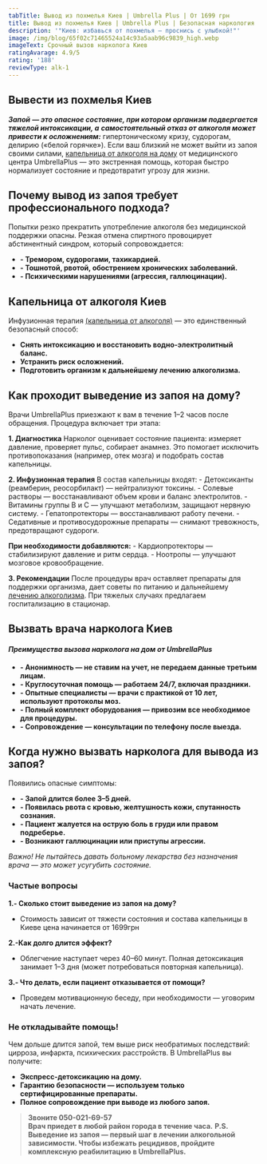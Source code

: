 ```yaml
---
tabTitle: Вывод из похмелья Киев | Umbrella Plus | От 1699 грн
title: Вывод из похмелья Киев | Umbrella Plus | Безопасная наркология
description: '"Киев: избавься от похмелья – проснись с улыбкой!"'
image: /img/blog/65f02c71465524a14c93a5aab96c9839_high.webp
imageText: Срочный вызов нарколога Киев
ratingAvarage: 4.9/5
rating: '188'
reviewType: alk-1
---
```


## Вывести из похмелья Киев

***Запой** **— это опасное состояние, при котором организм подвергается тяжелой интоксикации, а** **самостоятельный отказ от алкоголя может привести к осложнениям:*** гипертоническому кризу, судорогам, делирию («белой горячке»). Если ваш близкий не может выйти из запоя своими силами, [капельница от алкоголя на дому](https://umbrella-plus.com.ua/kiev/kapelnica_ot_alkogola_na_domy_kiev/) от медицинского центра UmbrellaPlus — это экстренная помощь, которая быстро нормализует состояние и предотвратит угрозу для жизни.

## Почему вывод из запоя требует профессионального подхода?

Попытки резко прекратить употребление алкоголя без медицинской поддержки опасны. Резкая отмена спиртного провоцирует абстинентный синдром, который сопровождается:

* **- Тремором, судорогами, тахикардией.**
* **- Тошнотой, рвотой, обострением хронических заболеваний.**
* **- Психическими нарушениями (агрессия, галлюцинации).**

## Капельница от алкоголя Киев

Инфузионная терапия [(капельница от алкоголя)](https://umbrella-plus.com.ua/kiev/kapelnica_ot_alkogola_kiev/) — это единственный безопасный способ:

* **Снять интоксикацию и восстановить водно-электролитный баланс.**
* **Устранить риск осложнений.**
* **Подготовить организм к дальнейшему лечению алкоголизма.**

## Как проходит выведение из запоя на дому?

Врачи UmbrellaPlus приезжают к вам в течение 1–2 часов после обращения. Процедура включает три этапа:

**1. Диагностика**
Нарколог оценивает состояние пациента: измеряет давление, проверяет пульс, собирает анамнез. Это помогает исключить противопоказания (например, отек мозга) и подобрать состав капельницы.

**2. Инфузионная терапия**
В состав капельницы входят:
\- Детоксиканты (реамберин, реосорбилакт) — нейтрализуют токсины.
\- Солевые растворы — восстанавливают объем крови и баланс электролитов.
\- Витамины группы B и С — улучшают метаболизм, защищают нервную систему.
\- Гепатопротекторы — восстанавливают работу печени.
\- Седативные и противосудорожные препараты — снимают тревожность, предотвращают судороги.

**При необходимости добавляются:**
\- Кардиопротекторы — стабилизируют давление и ритм сердца.
\- Ноотропы — улучшают мозговое кровообращение.

**3. Рекомендации**
После процедуры врач оставляет препараты для поддержки организма, дает советы по питанию и дальнейшему [лечению алкоголизма](https://umbrella-plus.com.ua/kiev/lechenie-alkogolizma-kiev/). При тяжелых случаях предлагаем госпитализацию в стационар.

## Вызвать врача нарколога Киев

#### ***Преимущества вызова нарколога на дом от UmbrellaPlus***

* **- Анонимность — не ставим на учет, не передаем данные третьим лицам.**
* **- Круглосуточная помощь — работаем 24/7, включая праздники.**
* **- Опытные специалисты — врачи с практикой от 10 лет, используют протоколы моз.**
* **- Полный комплект оборудования — привозим все необходимое для процедуры.**
* **- Сопровождение — консультации по телефону после выезда.**

## Когда нужно вызвать нарколога для вывода из запоя?

Появились опасные симптомы:

* **- Запой длится более 3–5 дней.**
* **- Появилась рвота с кровью, желтушность кожи, спутанность сознания.**
* **- Пациент жалуется на острую боль в груди или правом подреберье.**
* **- Возникают галлюцинации или приступы агрессии.**

*Важно! Не пытайтесь давать больному лекарства без назначения врача — это может усугубить состояние.*

### Частые вопросы

**1.- Сколько стоит выведение из запоя на дому?**

* Стоимость зависит от тяжести состояния и состава капельницы в Киеве цена начинается от 1699грн

**2.-Как долго длится эффект?**

* Облегчение наступает через 40–60 минут. Полная детоксикация занимает 1–3 дня (может потребоваться повторная капельница).

**3.- Что делать, если пациент отказывается от помощи?**

* Проведем мотивационную беседу, при необходимости — уговорим начать лечение.

### Не откладывайте помощь!

Чем дольше длится запой, тем выше риск необратимых последствий: цирроза, инфаркта, психических расстройств. В UmbrellaPlus вы получите:

* **Экспресс-детоксикацию на дому.**
* **Гарантию безопасности — используем только сертифицированные препараты.**
* **Полное сопровождение при выводе из любого запоя.**

> **Звоните 050-021-69-57**\
> **Врач приедет в любой район города в течение часа.**
> **P.S. Выведение из запоя — первый шаг в лечении алкогольной зависимости. Чтобы избежать рецидивов, пройдите комплексную реабилитацию в UmbrellaPlus.**
